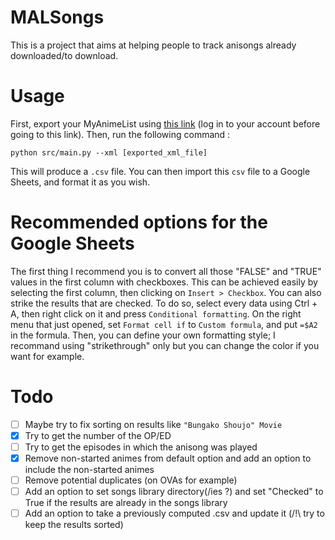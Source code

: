 # MALSongs

This is a project that aims at helping people to track anisongs already downloaded/to download.

# Usage

First, export your MyAnimeList using [this link](https://myanimelist.net/panel.php?go=export) (log in to your account before going to this link). Then, run the following command :

```python src/main.py --xml [exported_xml_file]```


This will produce a `.csv` file. You can then import this `csv` file to a Google Sheets, and format it as you wish.


# Recommended options for the Google Sheets

The first thing I recommend you is to convert all those "FALSE" and "TRUE" values in the first column with checkboxes. This can be achieved easily by selecting the first column, then clicking on `Insert > Checkbox`.
You can also strike the results that are checked. To do so, select every data using Ctrl + A, then right click on it and press `Conditional formatting`. On the right menu that just opened, set `Format cell if` to `Custom formula`, and put `=$A2` in the formula. Then, you can define your own formatting style; I recommand using "strikethrough" only but you can change the color if you want for example.


# Todo
- [ ] Maybe try to fix sorting on results like `"Bungako Shoujo" Movie`
- [x] Try to get the number of the OP/ED
- [ ] Try to get the episodes in which the anisong was played
- [x] Remove non-started animes from default option and add an option to include the non-started animes
- [ ] Remove potential duplicates (on OVAs for example)
- [ ] Add an option to set songs library directory(/ies ?) and set "Checked" to True if the results are already in the songs library
- [ ] Add an option to take a previously computed .csv and update it (/!\ try to keep the results sorted)
